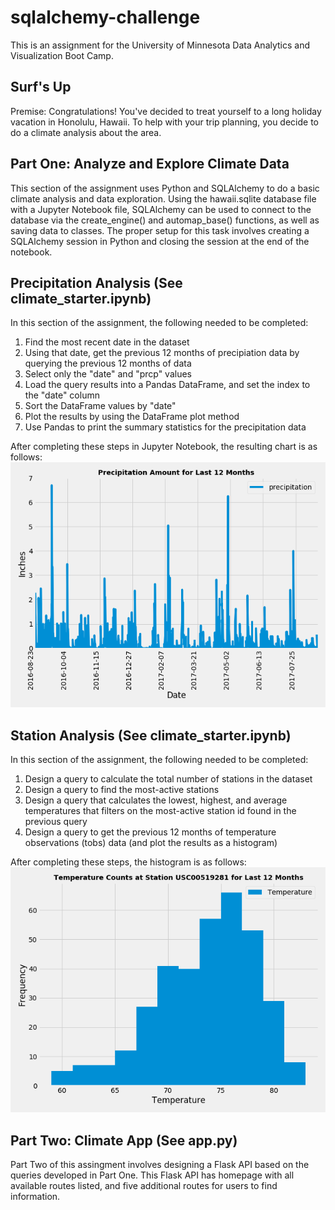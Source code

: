 # sqlalchemy-challenge
This is an assignment for the University of Minnesota Data Analytics and Visualization Boot Camp.

## Surf's Up
Premise: Congratulations! You've decided to treat yourself to a long holiday vacation in Honolulu, Hawaii. To help with your trip planning, you decide to do a climate analysis about the area.

## Part One: Analyze and Explore Climate Data
This section of the assignment uses Python and SQLAlchemy to do a basic climate analysis and data exploration. Using the hawaii.sqlite database file with a Jupyter Notebook file, SQLAlchemy can be used to connect to the database via the create_engine() and automap_base() functions, as well as saving data to classes. The proper setup for this task involves creating a SQLAlchemy session in Python and closing the session at the end of the notebook.

## Precipitation Analysis (See climate_starter.ipynb)
In this section of the assignment, the following needed to be completed:

  1. Find the most recent date in the dataset
  2. Using that date, get the previous 12 months of precipiation data by querying the previous 12 months of data
  3. Select only the "date" and "prcp" values
  4. Load the query results into a Pandas DataFrame, and set the index to the "date" column
  5. Sort the DataFrame values by "date"
  6. Plot the results by using the DataFrame plot method
  7. Use Pandas to print the summary statistics for the precipitation data

After completing these steps in Jupyter Notebook, the resulting chart is as follows: ![precipitation Plot](https://github.com/jennykardashov/sqlalchemy-challenge/blob/main/SurfsUp/Outputs/prcp.png)

## Station Analysis (See climate_starter.ipynb)
In this section of the assignment, the following needed to be completed:

  1. Design a query to calculate the total number of stations in the dataset
  2. Design a query to find the most-active stations
  3. Design a query that calculates the lowest, highest, and average temperatures that filters on the most-active station id found in the previous query
  4. Design a query to get the previous 12 months of temperature observations (tobs) data (and plot the results as a histogram)
  
After completing these steps, the histogram is as follows: ![alt text](https://github.com/jennykardashov/sqlalchemy-challenge/blob/main/SurfsUp/Outputs/hist_active_plot.png)

## Part Two: Climate App (See app.py)
Part Two of this assingment involves designing a Flask API based on the queries developed in Part One. This Flask API has homepage with all available routes listed, and five additional routes for users to find information.
